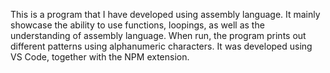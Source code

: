 This is a program that I have developed using assembly language.
It mainly showcase the ability to use functions, loopings, as well as the understanding of assembly language.
When run, the program prints out different patterns using alphanumeric characters.
It was developed using VS Code, together with the NPM extension.
